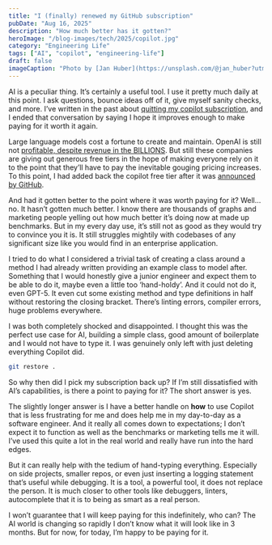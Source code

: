 ```yaml
---
title: "I (finally) renewed my GitHub subscription"
pubDate: "Aug 16, 2025"
description: "How much better has it gotten?"
heroImage: "/blog-images/tech/2025/copilot.jpg"
category: "Engineering Life"
tags: ["AI", "copilot", "engineering-life"]
draft: false
imageCaption: "Photo by [Jan Huber](https://unsplash.com/@jan_huber?utm_content=creditCopyText&utm_medium=referral&utm_source=unsplash) on [Unsplash](https://unsplash.com/photos/two-men-sitting-on-aircraft-control-panel-0xNbk7D_s6U?utm_content=creditCopyText&utm_medium=referral&utm_source=unsplash)"
---
```


AI is a peculiar thing. It’s certainly a useful tool. I use it pretty much daily at this point. I ask questions, bounce ideas off of it, give myself sanity checks, and more. I’ve written in the past about [quitting my copilot subscription](/blog/engineering/2024/not-renewing-copilot), and I ended that conversation by saying I hope it improves enough to make paying for it worth it again.

Large language models cost a fortune to create and maintain. OpenAI is still not [profitable, despite revenue in the BILLIONS](https://www.cnbc.com/2024/09/27/openai-sees-5-billion-loss-this-year-on-3point7-billion-in-revenue.html). But still these companies are giving out generous free tiers in the hope of making everyone rely on it to the point that they’ll have to pay the inevitable gouging pricing increases. To this point, I had added back the copilot free tier after it was [announced by GitHub](https://code.visualstudio.com/blogs/2024/12/18/free-github-copilot).

And had it gotten better to the point where it was worth paying for it? Well…no. It hasn’t gotten much better. I know there are thousands of graphs and marketing people yelling out how much better it’s doing now at made up benchmarks. But in my every day use, it’s still not as good as they would try to convince you it is. It still struggles mightily with codebases of any significant size like you would find in an enterprise application.

I tried to do what I considered a trivial task of creating a class around a method I had already written providing an example class to model after. Something that I would honestly give a junior engineer and expect them to be able to do it, maybe even a little too ‘hand-holdy’. And it could not do it, even GPT-5. It even cut some existing method and type definitions in half without restoring the closing bracket. There’s linting errors, compiler errors, huge problems everywhere.

I was both completely shocked and disappointed. I thought this was the perfect use case for AI, building a simple class, good amount of boilerplate and I would not have to type it. I was genuinely only left with just deleting everything Copilot did.

```bash
git restore .
```

So why then did I pick my subscription back up? If I’m still dissatisfied with AI’s capabilities, is there a point to paying for it? The short answer is yes.

The slightly longer answer is I have a better handle on **how** to use Copilot that is less frustrating for me and does help me in my day-to-day as a software engineer. And it really all comes down to expectations; I don’t expect it to function as well as the benchmarks or marketing tells me it will. I’ve used this quite a lot in the real world and really have run into the hard edges.

But it can really help with the tedium of hand-typing everything. Especially on side projects, smaller repos, or even just inserting a logging statement that’s useful while debugging. It is a tool, a powerful tool, it does not replace the person. It is much closer to other tools like debuggers, linters, autocomplete that it is to being as smart as a real person.

I won’t guarantee that I will keep paying for this indefinitely, who can? The AI world is changing so rapidly I don’t know what it will look like in 3 months. But for now, for today, I’m happy to be paying for it.
